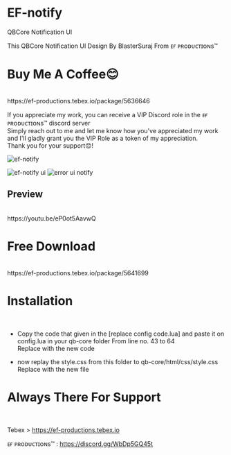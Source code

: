 # EF-notify

QBCore Notification UI<br>

This QBCore Notification UI Design By BlasterSuraj  From ᴇғ ᴘʀᴏᴅᴜᴄᴛɪᴏɴs™<br>


<h1>Buy Me A Coffee😊</h1><br>
https://ef-productions.tebex.io/package/5636646

If you appreciate my work, you can receive a VIP Discord role in the ᴇғ ᴘʀᴏᴅᴜᴄᴛɪᴏɴs™ discord server<br>
Simply reach out to me and let me know how you've appreciated my work and I'll gladly grant you the VIP Role as a token of my appreciation.<br>
Thank you for your support😊!<br>


![ef-notify](https://user-images.githubusercontent.com/104319683/233178636-b06399cc-2de1-46eb-8da4-37637ddfb250.png)

![ef-notify ui](https://user-images.githubusercontent.com/104319683/233494674-ddd4d161-5b1d-4b70-9136-2230f5b01da6.PNG)
![error ui notify](https://user-images.githubusercontent.com/104319683/233494678-c8af8920-4057-41db-9a3c-0156435cc062.PNG)


<h2>Preview</h2><br>
https://youtu.be/eP0ot5AavwQ


<h1>Free Download</h1><br>
https://ef-productions.tebex.io/package/5641699



<h1>Installation</h1><br>

- Copy the code that given in the [replace config code.lua] and paste it on config.lua in your qb-core folder From line no. 43 to 64<br>
Replace with the new code<br>

- now replay the style.css from this folder to qb-core/html/css/style.css<br>
Replace with the new file<br>



<h1>Always There For Support</h1><br>

Tebex > https://ef-productions.tebex.io<br>

ᴇғ ᴘʀᴏᴅᴜᴄᴛɪᴏɴs™ : https://discord.gg/WbDp5GQ45t<br>
